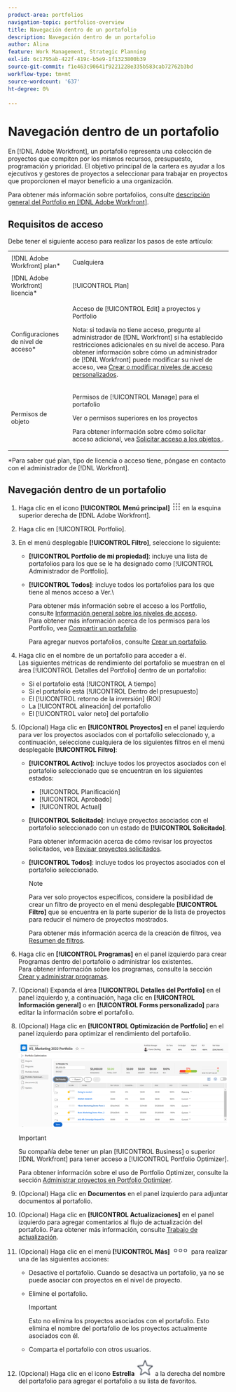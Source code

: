```yaml
---
product-area: portfolios
navigation-topic: portfolios-overview
title: Navegación dentro de un portafolio
description: Navegación dentro de un portafolio
author: Alina
feature: Work Management, Strategic Planning
exl-id: 6c1795ab-422f-419c-b5e9-1f1323800b39
source-git-commit: f1e463c90641f9221228e335b583cab72762b3bd
workflow-type: tm+mt
source-wordcount: '637'
ht-degree: 0%

---
```


# Navegación dentro de un portafolio

<!--
<p data-mc-conditions="QuicksilverOrClassic.Draft mode">(NOTE: This article will need to be further revised and maybe merged into Understanding Portfolios?! (other?!).)</p>
-->

En [!DNL Adobe Workfront], un portafolio representa una colección de proyectos que compiten por los mismos recursos, presupuesto, programación y prioridad. El objetivo principal de la cartera es ayudar a los ejecutivos y gestores de proyectos a seleccionar para trabajar en proyectos que proporcionen el mayor beneficio a una organización.

Para obtener más información sobre portafolios, consulte [descripción general del Portfolio en [!DNL Adobe Workfront]](../../../manage-work/portfolios/portfolios-overview/portfolio-overview.md).

## Requisitos de acceso

Debe tener el siguiente acceso para realizar los pasos de este artículo:

<table style="table-layout:auto"> 
 <col> 
 <col> 
 <tbody> 
  <tr> 
   <td role="rowheader">[!DNL Adobe Workfront] plan*</td> 
   <td> <p>Cualquiera </p> </td> 
  </tr> 
  <tr> 
   <td role="rowheader">[!DNL Adobe Workfront] licencia*</td> 
   <td> <p>[!UICONTROL Plan] </p> </td> 
  </tr> 
  <tr> 
   <td role="rowheader">Configuraciones de nivel de acceso*</td> 
   <td> <p>Acceso de [!UICONTROL Edit] a proyectos y Portfolio</p> <p>Nota: si todavía no tiene acceso, pregunte al administrador de [!DNL Workfront] si ha establecido restricciones adicionales en su nivel de acceso. Para obtener información sobre cómo un administrador de [!DNL Workfront] puede modificar su nivel de acceso, vea <a href="../../../administration-and-setup/add-users/configure-and-grant-access/create-modify-access-levels.md" class="MCXref xref">Crear o modificar niveles de acceso personalizados</a>.</p> </td> 
  </tr> 
  <tr> 
   <td role="rowheader">Permisos de objeto</td> 
   <td> <p>Permisos de [!UICONTROL Manage] para el portafolio</p> <p>Ver o permisos superiores en los proyectos</p> <p>Para obtener información sobre cómo solicitar acceso adicional, vea <a href="../../../workfront-basics/grant-and-request-access-to-objects/request-access.md" class="MCXref xref">Solicitar acceso a los objetos </a>.</p> </td> 
  </tr> 
 </tbody> 
</table>

&#42;Para saber qué plan, tipo de licencia o acceso tiene, póngase en contacto con el administrador de [!DNL Workfront].

## Navegación dentro de un portafolio

1. Haga clic en el icono **[!UICONTROL Menú principal]** ![](assets/main-menu-icon.png) en la esquina superior derecha de [!DNL Adobe Workfront].

1. Haga clic en [!UICONTROL Portfolio].
1. En el menú desplegable **[!UICONTROL Filtro]**, seleccione lo siguiente:

   * **[!UICONTROL Portfolio de mi propiedad]**: incluye una lista de portafolios para los que se le ha designado como [!UICONTROL Administrador de Portfolio].
   * **[!UICONTROL Todos]**: incluye todos los portafolios para los que tiene al menos acceso a Ver.\

     Para obtener más información sobre el acceso a los Portfolio, consulte [Información general sobre los niveles de acceso](../../../administration-and-setup/add-users/access-levels-and-object-permissions/access-levels-overview.md).\
      Para obtener más información acerca de los permisos para los Portfolio, vea [Compartir un portafolio](../../../workfront-basics/grant-and-request-access-to-objects/share-a-portfolio.md).

     Para agregar nuevos portafolios, consulte [Crear un portafolio](../../../manage-work/portfolios/create-and-manage-portfolios/create-portfolios.md).

1. Haga clic en el nombre de un portafolio para acceder a él.\
   Las siguientes métricas de rendimiento del portafolio se muestran en el área [!UICONTROL Detalles del Portfolio] dentro de un portafolio:

   * Si el portafolio está [!UICONTROL A tiempo]
   * Si el portafolio está [!UICONTROL Dentro del presupuesto]
   * El [!UICONTROL retorno de la inversión] (ROI)
   * La [!UICONTROL alineación] del portafolio
   * El [!UICONTROL valor neto] del portafolio

1. (Opcional)   Haga clic en **[!UICONTROL Proyectos]** en el panel izquierdo para ver los proyectos asociados con el portafolio seleccionado y, a continuación, seleccione cualquiera de los siguientes filtros en el menú desplegable **[!UICONTROL Filtro]**:

   * **[!UICONTROL Activo]**: incluye todos los proyectos asociados con el portafolio seleccionado que se encuentran en los siguientes estados:

      * [!UICONTROL Planificación]
      * [!UICONTROL Aprobado]
      * [!UICONTROL Actual]
   * **[!UICONTROL Solicitado]**: incluye proyectos asociados con el portafolio seleccionado con un estado de **[!UICONTROL Solicitado]**.

     Para obtener información acerca de cómo revisar los proyectos solicitados, vea [Revisar proyectos solicitados](../../../manage-work/portfolios/create-and-manage-portfolios/review-requested-projects.md).

   * **[!UICONTROL Todos]**: incluye todos los proyectos asociados con el portafolio seleccionado.

     >[!NOTE]
     >
     >Para ver solo proyectos específicos, considere la posibilidad de crear un filtro de proyecto en el menú desplegable **[!UICONTROL Filtro]** que se encuentra en la parte superior de la lista de proyectos para reducir el número de proyectos mostrados.

     Para obtener más información acerca de la creación de filtros, vea [Resumen de filtros](../../../reports-and-dashboards/reports/reporting-elements/filters-overview.md).


1. Haga clic en **[!UICONTROL Programas]** en el panel izquierdo para crear Programas dentro del portafolio o administrar los existentes.\
   Para obtener información sobre los programas, consulte la sección [Crear y administrar programas](../../../manage-work/portfolios/create-and-manage-programs/create-and-manage-programs.md).

1. (Opcional) Expanda el área **[!UICONTROL Detalles del Portfolio]** en el panel izquierdo y, a continuación, haga clic en **[!UICONTROL Información general]** o en **[!UICONTROL Forms personalizado]** para editar la información sobre el portafolio.

1. (Opcional) Haga clic en **[!UICONTROL Optimización de Portfolio]** en el panel izquierdo para optimizar el rendimiento del portafolio.

   ![](assets/portfolio-optimizer-with-projects-nwe-350x89.png)

   >[!IMPORTANT]
   >
   >Su compañía debe tener un plan [!UICONTROL Business] o superior [!DNL Workfront] para tener acceso a [!UICONTROL Portfolio Optimizer].

   Para obtener información sobre el uso de Portfolio Optimizer, consulte la sección [Administrar proyectos en Portfolio Optimizer](../../../manage-work/portfolios/portfolio-optimizer/manage-projects-in-portfolio-optimizer.md).

1. (Opcional) Haga clic en **Documentos** en el panel izquierdo para adjuntar documentos al portafolio.
1. (Opcional) Haga clic en **[!UICONTROL Actualizaciones]** en el panel izquierdo para agregar comentarios al flujo de actualización del portafolio. Para obtener más información, consulte [Trabajo de actualización](../../../workfront-basics/updating-work-items-and-viewing-updates/update-work.md).
1. (Opcional) Haga clic en el menú **[!UICONTROL Más]** ![](assets/qs-more-icon-on-an-object.png) para realizar una de las siguientes acciones:

   * Desactive el portafolio. Cuando se desactiva un portafolio, ya no se puede asociar con proyectos en el nivel de proyecto.
   * Elimine el portafolio.

     >[!IMPORTANT]
     >
     >Esto no elimina los proyectos asociados con el portafolio. Esto elimina el nombre del portafolio de los proyectos actualmente asociados con él.

   * Comparta el portafolio con otros usuarios.

1. (Opcional) Haga clic en el icono **Estrella** ![](assets/qs-star-icon-favorites-39x38.png) a la derecha del nombre del portafolio para agregar el portafolio a su lista de favoritos.
